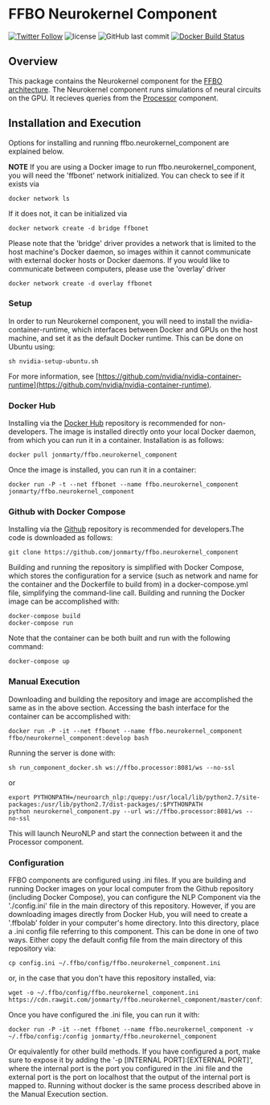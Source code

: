 # FFBO Neurokernel Component
[![Twitter Follow](https://img.shields.io/twitter/follow/flybrainobs.svg?style=social&label=Follow)](https://twitter.com/flybrainobs) ![license](https://img.shields.io/github/license/jonmarty/ffbo.neurokernel_component.svg?style=flat-square) ![GitHub last commit](https://img.shields.io/github/last-commit/jonmarty/ffbo.neurokernel_component.svg?style=flat-square) [![Docker Build Status](https://img.shields.io/docker/build/jonmarty/ffbo.neurokernel_component.svg?style=flat-square)](https://hub.docker.com/r/jonmarty/ffbo.neurokernel_component)
## Overview

This package contains the Neurokernel component for the [FFBO architecture](http://fruitflybrain.org/). The Neurokernel component runs simulations of neural circuits on the GPU. It recieves queries from the [Processor](https://github.com/jonmarty/ffbo.processor) component.

## Installation and Execution

Options for installing and running ffbo.neurokernel_component are explained below.

__NOTE__ If you are using a Docker image to run ffbo.neurokernel_component, you will need the 'ffbonet' network initialized. You can check to see if it exists via

    docker network ls

If it does not, it can be initialized via

    docker network create -d bridge ffbonet

Please note that the 'bridge' driver provides a network that is limited to the host machine's Docker daemon, so images within it cannot communicate with external docker hosts or Docker daemons. If you would like to communicate between computers, please use the 'overlay' driver

    docker network create -d overlay ffbonet

### Setup

In order to run Neurokernel component, you will need to install the nvidia-container-runtime, which interfaces between Docker and GPUs on the host machine, and set it as the default Docker runtime. This can be done on Ubuntu using:

    sh nvidia-setup-ubuntu.sh

For more information, see [https://github.com/nvidia/nvidia-container-runtime](https://github.com/nvidia/nvidia-container-runtime).

### Docker Hub

Installing via the [Docker Hub](https://hub.docker.com/r/jonmarty/ffbo.neurokernel_component) repository is recommended for non-developers. The image is installed directly onto your local Docker daemon, from which you can run it in a container. Installation is as follows:

    docker pull jonmarty/ffbo.neurokernel_component

Once the image is installed, you can run it in a container:

    docker run -P -t --net ffbonet --name ffbo.neurokernel_component jonmarty/ffbo.neurokernel_component


### Github with Docker Compose

Installing via the [Github](https://github.com/jonmarty/ffbo.neurokernel_component) repository is recommended for developers.The code is downloaded as follows:

    git clone https://github.com/jonmarty/ffbo.neurokernel_component

Building and running the repository is simplified with Docker Compose, which stores the configuration for a service (such as network and name for the container and the Dockerfile to build from) in a docker-compose.yml file, simplifying the command-line call. Building and running the Docker image can be accomplished with:

    docker-compose build
    docker-compose run

Note that the container can be both built and run with the following command:

    docker-compose up

### Manual Execution

Downloading and building the repository and image are accomplished the same as in the above section. Accessing the bash interface for the container can be accomplished with:

    docker run -P -it --net ffbonet --name ffbo.neurokernel_component ffbo/neurokernel_component:develop bash

Running the server is done with:

    sh run_component_docker.sh ws://ffbo.processor:8081/ws --no-ssl

or

    export PYTHONPATH=/neuroarch_nlp:/quepy:/usr/local/lib/python2.7/site-packages:/usr/lib/python2.7/dist-packages/:$PYTHONPATH
    python neurokernel_component.py --url ws://ffbo.processor:8081/ws --no-ssl

This will launch NeuroNLP and start the connection between it and the Processor component.

### Configuration

FFBO components are configured using .ini files. If you are building and running Docker images on your local computer from the Github repository (including Docker Compose), you can configure the NLP Component via the './config.ini' file in the main directory of this repository. However, if you are downloading images directly from Docker Hub, you will need to create a '.ffbolab' folder in your computer's home directory. Into this directory, place a .ini config file referring to this component. This can be done in one of two ways. Either copy the default config file from the main directory of this repository via:
    
    cp config.ini ~/.ffbo/config/ffbo.neurokernel_component.ini
    
or, in the case that you don't have this repository installed, via:
    
    wget -o ~/.ffbo/config/ffbo.neurokernel_component.ini https://cdn.rawgit.com/jonmarty/ffbo.neurokernel_component/master/config.ini

Once you have configured the .ini file, you can run it with:
    
    docker run -P -it --net ffbonet --name ffbo.neurokernel_component -v ~/.ffbo/config:/config jonmarty/ffbo.neurokernel_component
    
Or equivalently for other build methods. If you have configured a port, make sure to expose it by adding the '-p [INTERNAL PORT]:[EXTERNAL PORT]', where the internal port is the port you configured in the .ini file and the external port is the port on localhost that the output of the internal port is mapped to. Running without docker is the same process described above in the Manual Execution section.
